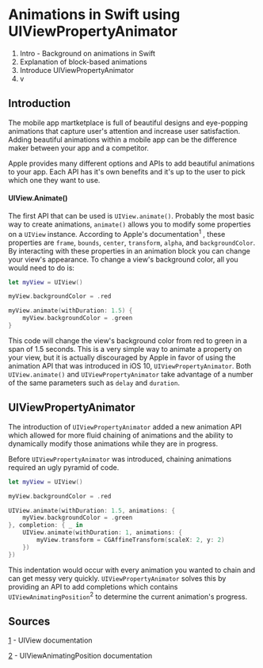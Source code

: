 # Animations in Swift using UIViewPropertyAnimator

1. Intro - Background on animations in Swift
2. Explanation of block-based animations
3. Introduce UIViewPropertyAnimator
4. v

## Introduction 
The mobile app martketplace is full of beautiful designs and eye-popping animations that capture user's attention and increase user satisfaction. Adding beautiful animations within a mobile app can be the difference maker between your app and a competitor. 

Apple provides many different options and APIs to add beautiful animations to your app. Each API has it's own benefits and it's up to the user to pick which one they want to use. 

#### UIView.Animate()

The first API that can be used is `UIView.animate()`. Probably the most basic way to create animations, `animate()` allows you to modify some properties on a `UIView` instance. According to Apple's documentation<sup>1</sup> , these properties are `frame`, `bounds`, `center`, `transform`, `alpha`, and `backgroundColor`. By interacting with these properties in an animation block you can change your view's appearance. To change a view's background color, all you would need to do is:

```swift
let myView = UIView()

myView.backgroundColor = .red

myView.animate(withDuration: 1.5) {
    myView.backgroundColor = .green
}
```

This code will change the view's background color from red to green in a span of 1.5 seconds. This is a very simple way to animate a property on your view, but it is actually discouraged by Apple in favor of using the animation API that was introduced in iOS 10, `UIViewPropertyAnimator`. Both `UIView.animate()` and `UIViewPropertyAnimator` take advantage of a number of the same parameters such as `delay` and `duration`. 

## UIViewPropertyAnimator

The introduction of `UIViewPropertyAnimator` added a new animation API which allowed for more fluid chaining of animations and the ability to dynamically modify those animations while they are in progress. 

Before `UIViewPropertyAnimator` was introduced, chaining animations required an ugly pyramid of code. 

```swift
let myView = UIView()

myView.backgroundColor = .red

UIView.animate(withDuration: 1.5, animations: {
    myView.backgroundColor = .green
}, completion: { _ in
    UIView.animate(withDuration: 1, animations: {
        myView.transform = CGAffineTransform(scaleX: 2, y: 2)
    })
})
```

This indentation would occur with every animation you wanted to chain and can get messy very quickly. `UIViewPropertyAnimator` solves this by providing an API to add completions which contains `UIViewAnimatingPosition`<sup>2</sup> to determine the current animation's progress.



## Sources
[1](https://developer.apple.com/documentation/uikit/uiview) - UIView documentation

[2](https://developer.apple.com/documentation/uikit/uiviewanimatingposition) - UIViewAnimatingPosition documentation
